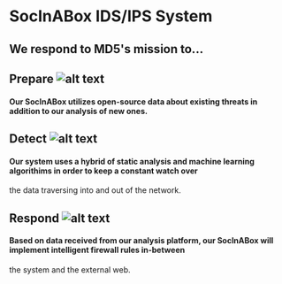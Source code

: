 # SocInABox IDS/IPS System
## We respond to MD5's mission to...

## Prepare ![alt text](https://github.com/meade-j/SocInABox/raw/master/pres/prepare.png "prepare.png")
#### Our SocInABox utilizes open-source data about existing threats in addition to our analysis of new ones. 

## Detect ![alt text](https://github.com/meade-j/SocInABox/raw/master/pres/detect.png "detect.png")
#### Our system uses a hybrid of static analysis and machine learning algorithims in order to keep a constant watch over 
the data traversing into and out of the network. 

## Respond ![alt text](https://github.com/meade-j/SocInABox/raw/master/pres/respond.png "respond.png")
#### Based on data received from our analysis platform, our SocInABox will implement intelligent firewall rules in-between
the system and the external web.